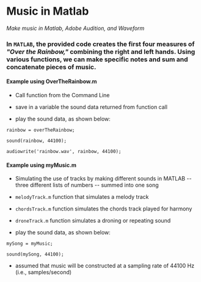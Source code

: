# Music in Matlab

*Make music in Matlab, Adobe Audition, and Waveform*

### In `MATLAB`, the provided code creates the first four measures of *"Over the Rainbow,"* combining the right and left hands. Using various functions, we can make specific notes and sum and concatenate pieces of music.

#### Example using OverTheRainbow.m

- Call function from the Command Line

- save in a variable the sound data returned from function call

- play the sound data, as shown below:

`rainbow = overTheRainbow;`

`sound(rainbow, 44100);`

`audiowrite('rainbow.wav', rainbow, 44100);`


#### Example using myMusic.m

- Simulating the use of tracks by making different sounds in MATLAB -- three different lists of numbers -- summed into one song

- `melodyTrack.m` function that simulates a melody track

- `chordsTrack.m` function simulates the chords track played for harmony

- `droneTrack.m` function simulates a droning or repeating sound

- play the sound data, as shown below:

`mySong = myMusic;`

`sound(mySong, 44100);`

- assumed that music will be constructed at a sampling rate of 44100 Hz (i.e., samples/second)

